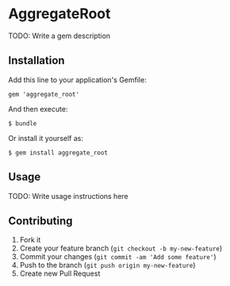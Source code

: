 # AggregateRoot

TODO: Write a gem description

## Installation

Add this line to your application's Gemfile:

    gem 'aggregate_root'

And then execute:

    $ bundle

Or install it yourself as:

    $ gem install aggregate_root

## Usage

TODO: Write usage instructions here

## Contributing

1. Fork it
2. Create your feature branch (`git checkout -b my-new-feature`)
3. Commit your changes (`git commit -am 'Add some feature'`)
4. Push to the branch (`git push origin my-new-feature`)
5. Create new Pull Request
